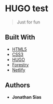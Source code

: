 # HUGO test
> Just for fun

## Built With

* [HTML5]()
* [CSS3]()
* [HUGO]()
* [Forestry]()
* [Netlify]()

## Authors

* **Jonathan Sias** 
